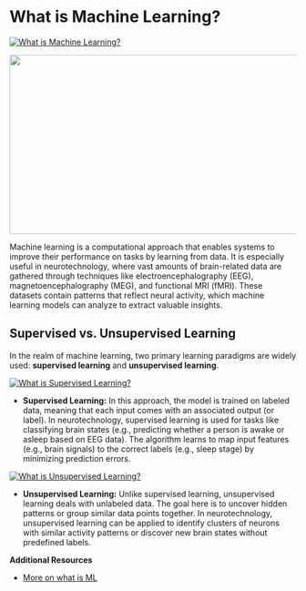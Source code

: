 # What is Machine Learning?

[![What is Machine Learning?](https://img.youtube.com/vi/f_uwKZIAeM0/0.jpg)](https://www.youtube.com/watch?v=f_uwKZIAeM0 "What is Machine Learning?")

<img width="560" height="315" src="https://www.youtube.com/embed/f_uwKZIAeM0?si=ftUYq_imXkf6Oxi_">

Machine learning is a computational approach that enables systems to improve their performance on tasks by learning from data. It is especially useful in neurotechnology, where vast amounts of brain-related data are gathered through techniques like electroencephalography (EEG), magnetoencephalography (MEG), and functional MRI (fMRI). These datasets contain patterns that reflect neural activity, which machine learning models can analyze to extract valuable insights.

## Supervised vs. Unsupervised Learning

In the realm of machine learning, two primary learning paradigms are widely used: **supervised learning** and **unsupervised learning**.

[![What is Supervised Learning?](https://img.youtube.com/vi/g9oESGzcA84/0.jpg)](https://www.youtube.com/watch?v=g9oESGzcA84 "What is Supervised Learning?")

- **Supervised Learning:** In this approach, the model is trained on labeled data, meaning that each input comes with an associated output (or label). In neurotechnology, supervised learning is used for tasks like classifying brain states (e.g., predicting whether a person is awake or asleep based on EEG data). The algorithm learns to map input features (e.g., brain signals) to the correct labels (e.g., sleep stage) by minimizing prediction errors.

[![What is Unsupervised Learning?](https://img.youtube.com/vi/5yeJ03crTrI/0.jpg)](https://www.youtube.com/watch?v=5yeJ03crTrI "What is Unsupervised Learning?")

- **Unsupervised Learning:** Unlike supervised learning, unsupervised learning deals with unlabeled data. The goal here is to uncover hidden patterns or group similar data points together. In neurotechnology, unsupervised learning can be applied to identify clusters of neurons with similar activity patterns or discover new brain states without predefined labels.

**Additional Resources**
- [More on what is ML](https://www.youtube.com/watch?v=QghjaS0WQQU)
